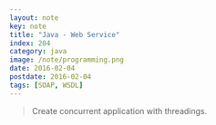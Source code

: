 ```yaml
---
layout: note
key: note
title: "Java - Web Service"
index: 204
category: java
image: /note/programming.png
date: 2016-02-04
postdate: 2016-02-04
tags: [SOAP, WSDL]
---
```


> Create concurrent application with threadings.
